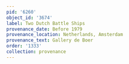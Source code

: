 ```yaml
---
pid: '6260'
object_id: '3674'
label: Two Dutch Battle Ships
provenance_date: Before 1979
provenance_location: Netherlands, Amsterdam
provenance_text: Gallery de Boer
order: '1333'
collection: provenance
---
```

